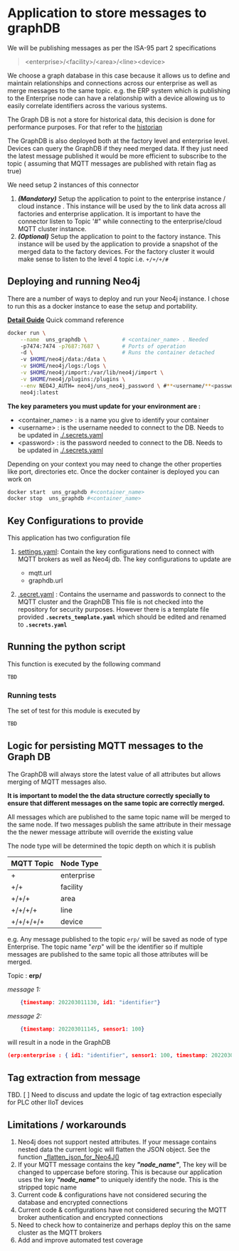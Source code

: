 # Application to store messages to graphDB 

We will be publishing messages as per the ISA-95 part 2 specifications
> \<enterprise\>/\<facility\>/\<area\>/\<line\>\<device\>

We choose a graph database in this case because it allows us to define and maintain relationships and connections across our enterprise as well as merge messages to the same topic.
e.g. the ERP system which is publishing to the Enterprise node can have a relationship with a device allowing us to easily correlate identifiers across the various systems.

The Graph DB is not a store for historical data, this decision is done for performance purposes. For that refer to the [historian](./../04_uns_historian/Readme.md)

The GraphDB is also deployed both at the factory level and enterprise level. 
Devices can query the GraphDB if they need merged data. If they just need the latest message published it would be more efficient to subscribe to the topic ( assuming that MQTT messages are published with retain flag as true)

We need setup 2 instances of this connector
1. ***(Mandatory)*** Setup the application to point to the enterprise instance / cloud instance . This instance will be used by the to link data across all factories and enterprise application. It is important to have the connector listen to Topic '#" while connecting to the enterprise/cloud  MQTT cluster instance.
1. ***(Optional)*** Setup the application to point to the factory instance. This instance will be used by the application to provide a snapshot of the merged data to the factory devices. For the factory cluster it would make sense to listen to the  level 4 topic i.e. `+/+/+/#`

## Deploying and running Neo4j
There are a number of ways to deploy and run your Neo4j instance. 
I chose to run this as a docker instance to ease the setup and portability. 

**[Detail Guide](https://neo4j.com/developer/docker-run-neo4j/)**
Quick command reference 
```bash
docker run \
    --name  uns_graphdb \           # <container_name> . Needed 
    -p7474:7474 -p7687:7687 \       # Ports of operation 
    -d \                            # Runs the container detached 
    -v $HOME/neo4j/data:/data \
    -v $HOME/neo4j/logs:/logs \
    -v $HOME/neo4j/import:/var/lib/neo4j/import \
    -v $HOME/neo4j/plugins:/plugins \
    --env NEO4J_AUTH= neo4j/uns_neo4j_password \ #**<username/**<password>** 
    neo4j:latest
```
**The key parameters you must update for your environment are :**
* \<container_name\> : is a name you give to identify your container
* \<username\> : is the username needed to connect to the DB. Needs to be updated in [./.secrets.yaml](#key-configurations-to-provide)
* \<password\> : is the password needed to connect to the DB. Needs to be updated in [./.secrets.yaml](#key-configurations-to-provide) 

Depending on your context you may need to change the other properties like port, directories etc. 
Once the docker container is deployed you can work on 
```bash
docker start  uns_graphdb #<container_name>
docker stop  uns_graphdb #<container_name>
```

## Key Configurations to provide
This application has two configuration file 
1. [settings.yaml](./settings.yaml):  Contain the key configurations need to connect with MQTT brokers as well as Neo4j db.
    The key configurations to update are
    - mqtt.url
    - graphdb.url
    
1. [.secret.yaml](./.secrets_template.yaml) : Contains the username and passwords to connect to the MQTT cluster and the GraphDB
    This file is not checked into the repository for security purposes. However there is a template file provided **`.secrets_template.yaml`** which should be edited and renamed to **`.secrets.yaml`**

## Running the python script
This function is executed by the following command
```python
TBD
```

### Running tests
The set of test for this module is executed by
```python
TBD
```



## Logic for persisting MQTT messages to the Graph DB
The GraphDB will always store the latest value of all attributes but allows merging of MQTT messages also.

**It is important to model the the data structure correctly specially to ensure that different messages on the same topic are correctly merged.**

All messages which are published to the same topic name will be merged to the same node. If two messages publish the same attribute in their message the the newer message attribute will override the existing value
 
The node type will be determined the topic depth on which it is publish

**MQTT Topic** | **Node Type**
------ | ------
\+ | enterprise
\+/\+ | facility
\+/\+/\+ | area
\+/\+/\+/\+ | line
\+/\+/\+/\+/\+ | device


e.g. Any message published to the topic `erp/` will be saved as node of type Enterprise. 
The topic name "*erp*" will be the identifier so if multiple messages are published to the same topic all those attributes will be merged. 

Topic : **erp/** 

*message 1:* 
```json 
    {timestamp: 202203011130, id1: "identifier"} 
```
*message 2:* 
```json 
    {timestamp: 202203011145, sensor1: 100} 
```

will result in a node in the GraphDB
```json
(erp:enterprise : { id1: "identifier", sensor1: 100, timestamp: 202203011145})
```
## Tag extraction from message
TBD.
[ ] Need to discuss and update the logic of tag extraction especially for PLC other IIoT devices

## Limitations / workarounds 
1. Neo4j does not support nested attributes. If your message contains nested data the current logic will flatten the JSON object. 
   See the function [_flatten_json_for_Neo4J()](./graphdb_handler.py#_flatten_json_for_Neo4J)
1. If your MQTT message contains the key ***"node_name"***, The key will be changed to uppercase before storing. This is because our application uses the key ***"node_name"*** to uniquely identify the node. This is the stripped topic name
1. Current code & configurations have not considered securing the database and encrypted connections
1. Current code & configurations have not considered securing the MQTT broker authentication and encrypted connections
1. Need to check how to containerize and perhaps deploy this on the same cluster as the MQTT  brokers
1. Add and improve automated test coverage
